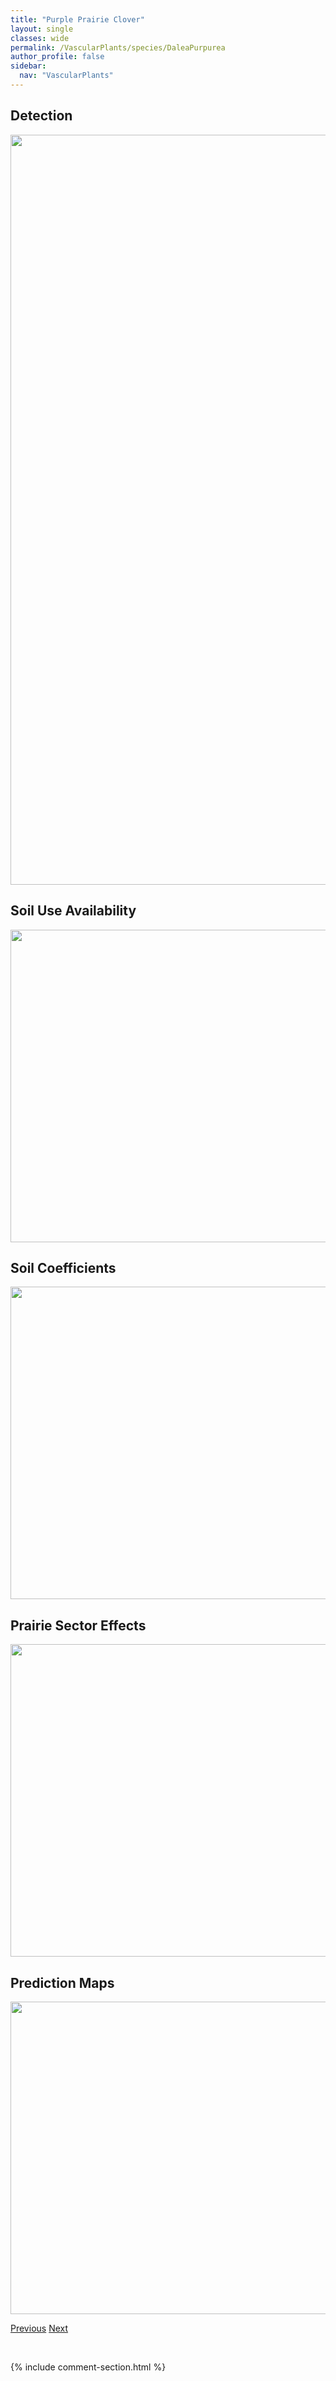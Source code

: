 ```yaml
---
title: "Purple Prairie Clover"
layout: single
classes: wide
permalink: /VascularPlants/species/DaleaPurpurea
author_profile: false
sidebar:
  nav: "VascularPlants"
---
```


<h2>Detection</h2>

<a href="https://drive.google.com/uc?export=view&id=1EY-jM4olYZ3RJOykFyWvOSeJ14r-mJrZ">
<img src="https://drive.google.com/uc?export=view&id=1EY-jM4olYZ3RJOykFyWvOSeJ14r-mJrZ" height = "1200" width = "800">
</a>


<h2>Soil Use Availability</h2>

<a href="https://drive.google.com/uc?export=view&id=16BluwRJ_5hLHiJWA2knEmMIsQ-FanHd1">
<img src="https://drive.google.com/uc?export=view&id=16BluwRJ_5hLHiJWA2knEmMIsQ-FanHd1" height = "500" width = "1000">
</a>


<h2>Soil Coefficients</h2>

<a href="https://drive.google.com/uc?export=view&id=1Mew-XQtl1YkVU_PJpVFYKq03W8b7zX7F">
<img src="https://drive.google.com/uc?export=view&id=1Mew-XQtl1YkVU_PJpVFYKq03W8b7zX7F" height = "500" width = "1000">
</a>


<h2>Prairie Sector Effects</h2>

<a href="https://drive.google.com/uc?export=view&id=1SHA2G-vH-_zDPoULyoPn5mRyPpiBitev">
<img src="https://drive.google.com/uc?export=view&id=1SHA2G-vH-_zDPoULyoPn5mRyPpiBitev" height = "500" width = "1000">
</a>


<h2>Prediction Maps</h2>

<a href="https://drive.google.com/uc?export=view&id=1h1dBg_VyfQxAVjlOg006UtGi9AHJolD0">
<img src="https://drive.google.com/uc?export=view&id=1h1dBg_VyfQxAVjlOg006UtGi9AHJolD0" height = "500" width = "1000">
</a>


<a href="/DevelopmentWebsite/VascularPlants/species/DaleaCandida" class="pagination--pager" title="Dalea candida">Previous</a> <a href="/DevelopmentWebsite/VascularPlants/species/DanthoniaCalifornica" class="pagination--pager" title="Danthonia californica">Next</a>

<p>&nbsp;</p>

{% include comment-section.html %}
